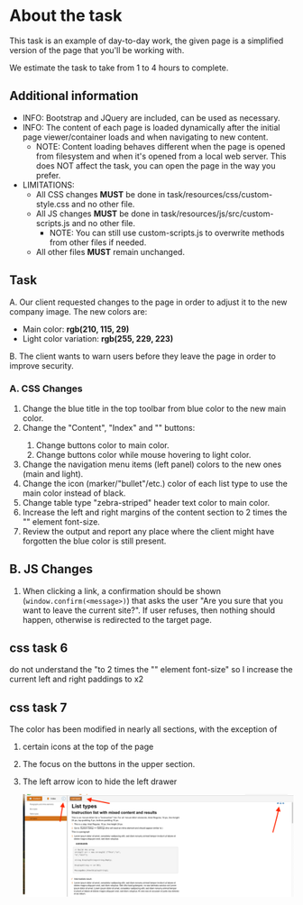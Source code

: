 # About the task

This task is an example of day-to-day work, the given page is a simplified version of the page that you'll be working with.

We estimate the task to take from 1 to 4 hours to complete.

## Additional information

- INFO: Bootstrap and JQuery are included, can be used as necessary.
- INFO: The content of each page is loaded dynamically after the initial page viewer/container loads
  and when navigating to new content.
  - NOTE: Content loading behaves different when the page is opened from filesystem and when it's opened from a local web server.
    This does NOT affect the task, you can open the page in the way you prefer.
- LIMITATIONS:
  - All CSS changes **MUST** be done in task/resources/css/custom-style.css and no other file.
  - All JS changes **MUST** be done in task/resources/js/src/custom-scripts.js and no other file.
    - NOTE: You can still use custom-scripts.js to overwrite methods from other files if needed.
  - All other files **MUST** remain unchanged.

## Task

A. Our client requested changes to the page in order to adjust it to the new company image.
The new colors are:

- Main color: **rgb(210, 115, 29)**
- Light color variation: **rgb(255, 229, 223)**

B. The client wants to warn users before they leave the page in order to improve security.

### A. CSS Changes

1. Change the blue title in the top toolbar from blue color to the new main color.
2. Change the "Content", "Index" and "<current page>" buttons:
   1. Change buttons color to main color.
   2. Change buttons color while mouse hovering to light color.
3. Change the navigation menu items (left panel) colors to the new ones (main and light).
4. Change the icon (marker/"bullet"/etc.) color of each list type to use the main color instead of black.
5. Change table type "zebra-striped" header text color to main color.
6. Increase the left and right margins of the content section to 2 times the "<html>" element font-size.
7. Review the output and report any place where the client might have forgotten the blue color is still present.

## B. JS Changes

1. When clicking a link, a confirmation should be shown (`window.confirm(<message>)`)
   that asks the user "Are you sure that you want to leave the current site?". If user refuses, then nothing should happen,
   otherwise is redirected to the target page.

## css task 6

do not understand the "to 2 times the "<html>" element font-size" so I increase the current left and right paddings to x2

## css task 7

The color has been modified in nearly all sections, with the exception of

1. certain icons at the top of the page
2. The focus on the buttons in the upper section.
3. The left arrow icon to hide the left drawer

   ![Alt text](image.png)
